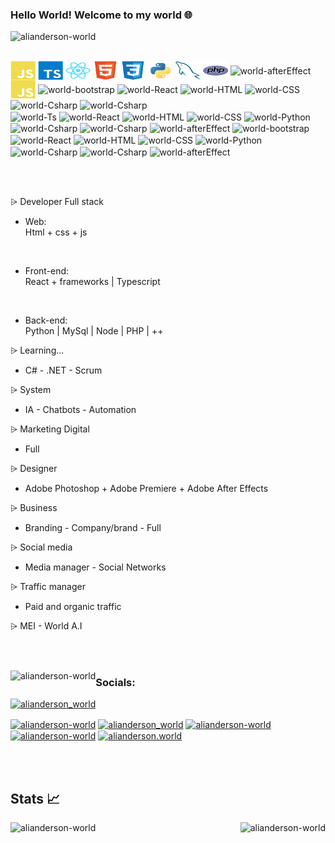 ### Hello World! Welcome to my world 🌐

<p align="left"> <img src="https://komarev.com/ghpvc/?username=alianderson-world&label=Profile%20views&color=0e75b6&style=flat" alt="alianderson-world" /> </p>

<div style="display: inline_block">
    <br>
    <img align="center" alt="world-Js" height="30" width="40" src="https://raw.githubusercontent.com/devicons/devicon/master/icons/javascript/javascript-plain.svg">
    <img align="center" alt="world-Ts" height="30" width="40" src="https://raw.githubusercontent.com/devicons/devicon/master/icons/typescript/typescript-plain.svg">
    <img align="center" alt="world-React" height="30" width="40" src="https://raw.githubusercontent.com/devicons/devicon/master/icons/react/react-original.svg">
    <img align="center" alt="world-HTML" height="30" width="40" src="https://raw.githubusercontent.com/devicons/devicon/master/icons/html5/html5-original.svg">
    <img align="center" alt="world-CSS" height="30" width="40" src="https://raw.githubusercontent.com/devicons/devicon/master/icons/css3/css3-original.svg">
    <img align="center" alt="world-Python" height="30" width="40" src="https://raw.githubusercontent.com/devicons/devicon/master/icons/python/python-original.svg">
    <img align="center" alt="world-Csharp" height="30" width="40" src="https://raw.githubusercontent.com/devicons/devicon/master/icons/mysql/mysql-original.svg">
    <img align="center" alt="world-Csharp" height="30" width="40" src="https://raw.githubusercontent.com/devicons/devicon/master/icons/php/php-original.svg">
    <img align="center" alt="world-afterEffect" height="30" width="40"  src="https://cdn.jsdelivr.net/gh/devicons/devicon/icons/aftereffects/aftereffects-original.svg">
    <img align="center" alt="world-photoshop" height="30" width="40" src="https://raw.githubusercontent.com/devicons/devicon/master/icons/javascript/javascript-plain.svg">
    <img align="center" alt="world-bootstrap" height="30" width="40" src="https://cdn.jsdelivr.net/gh/devicons/devicon/icons/angularjs/angularjs-original.svg">
    <img align="center" alt="world-React" height="30" width="40" src="https://cdn.jsdelivr.net/gh/devicons/devicon/icons/bootstrap/bootstrap-original-wordmark.svg">
    <img align="center" alt="world-HTML" height="30" width="40" src="https://cdn.jsdelivr.net/gh/devicons/devicon/icons/canva/canva-original.svg" />
    <img align="center" alt="world-CSS" height="30" width="40" src="https://cdn.jsdelivr.net/gh/devicons/devicon/icons/express/express-original.svg" />
    <img align="center" alt="world-Csharp" height="30" width="40" src="https://cdn.jsdelivr.net/gh/devicons/devicon/icons/figma/figma-original.svg" />
    <img align="center" alt="world-Csharp" height="30" width="40" src="https://cdn.jsdelivr.net/gh/devicons/devicon/icons/git/git-original.svg" />
    <br>
    <img align="center" alt="world-Ts" height="30" width="40" src="https://cdn.jsdelivr.net/gh/devicons/devicon/icons/jquery/jquery-original.svg" />
    <img align="center" alt="world-React" height="30" width="40" src="https://cdn.jsdelivr.net/gh/devicons/devicon/icons/mongodb/mongodb-original.svg" />
    <img align="center" alt="world-HTML" height="30" width="40" src="https://cdn.jsdelivr.net/gh/devicons/devicon/icons/nextjs/nextjs-original.svg" />
    <img align="center" alt="world-CSS" height="30" width="40" src="https://cdn.jsdelivr.net/gh/devicons/devicon/icons/npm/npm-original-wordmark.svg" />  
    <img align="center" alt="world-Python" height="30" width="40" src="https://cdn.jsdelivr.net/gh/devicons/devicon/icons/photoshop/photoshop-plain.svg" />
    <img align="center" alt="world-Csharp" height="30" width="40" src="https://cdn.jsdelivr.net/gh/devicons/devicon/icons/premierepro/premierepro-plain.svg" />
    <img align="center" alt="world-Csharp" height="30" width="40" src="https://cdn.jsdelivr.net/gh/devicons/devicon/icons/pycharm/pycharm-original.svg" />
    <img align="center" alt="world-afterEffect" height="30" width="40"  src="https://cdn.jsdelivr.net/gh/devicons/devicon/icons/redux/redux-original.svg" />
    <img align="center" alt="world-bootstrap" height="30" width="40" src="https://cdn.jsdelivr.net/gh/devicons/devicon/icons/selenium/selenium-original.svg" />
    <img align="center" alt="world-React" height="30" width="40" src="https://cdn.jsdelivr.net/gh/devicons/devicon/icons/tailwindcss/tailwindcss-original-wordmark.svg" />
    <img align="center" alt="world-HTML" height="30" width="40" src="https://cdn.jsdelivr.net/gh/devicons/devicon/icons/visualstudio/visualstudio-plain.svg" />
    <img align="center" alt="world-CSS" height="30" width="40" src="https://cdn.jsdelivr.net/gh/devicons/devicon/icons/wordpress/wordpress-original.svg" />
    <img align="center" alt="world-Python" height="30" width="40" src="https://cdn.jsdelivr.net/gh/devicons/devicon/icons/woocommerce/woocommerce-original.svg" />
    <img align="center" alt="world-Csharp" height="30" width="40" src="https://cdn.jsdelivr.net/gh/devicons/devicon/icons/yarn/yarn-original.svg" />
    <img align="center" alt="world-Csharp" height="30" width="40" src="https://cdn.jsdelivr.net/gh/devicons/devicon/icons/anaconda/anaconda-original.svg" />
    <img align="center" alt="world-afterEffect" height="30" width="40"  src="https://cdn.jsdelivr.net/gh/devicons/devicon/icons/github/github-original.svg" />
</div>

<br><br>

⩥ Developer Full stack 
- Web: <br>
  Html + css + js
  
<br>

- Front-end: <br>
  React + frameworks | Typescript
  
<br>

- Back-end: <br>
  Python | MySql | Node | PHP | ++ 

⩥ Learning... <br>
- C# - .NET - Scrum

⩥ System <br>
- IA - Chatbots - Automation

⩥ Marketing Digital <br>
- Full

⩥ Designer <br>
- Adobe Photoshop + Adobe Premiere + Adobe After Effects

⩥ Business <br>
- Branding - Company/brand - Full

⩥ Social media <br>
- Media manager - Social Networks

⩥ Traffic manager <br>
- Paid and organic traffic

⩥ MEI - World A.I

<br><br>

<p><img align="left" src="https://github-readme-stats.vercel.app/api/top-langs?username=alianderson-world&show_icons=true&locale=en&?layout=defaul" alt="alianderson-world" /></p>



<h3 align="left">Socials:</h3>

<p align="left"> <a href="https://twitter.com/alianderson_world" target="blank"><img src="https://img.shields.io/twitter/follow/alianderson_world?logo=twitter&style=for-the-badge" alt="alianderson_world" /></a> </p>
<p align="left">
<a href="https://codepen.io/alianderson-world" target="blank"><img align="center" src="https://raw.githubusercontent.com/rahuldkjain/github-profile-readme-generator/master/src/images/icons/Social/codepen.svg" alt="alianderson-world" height="30" width="40" /></a>
<a href="https://twitter.com/alianderson_world" target="blank"><img align="center" src="https://raw.githubusercontent.com/rahuldkjain/github-profile-readme-generator/master/src/images/icons/Social/twitter.svg" alt="alianderson_world" height="30" width="40" /></a>
<a href="https://linkedin.com/in/alianderson-world" target="blank"><img align="center" src="https://raw.githubusercontent.com/rahuldkjain/github-profile-readme-generator/master/src/images/icons/Social/linked-in-alt.svg" alt="alianderson-world" height="30" width="40" /></a>
<a href="https://dribbble.com/alianderson-world" target="blank"><img align="center" src="https://raw.githubusercontent.com/rahuldkjain/github-profile-readme-generator/master/src/images/icons/Social/dribbble.svg" alt="alianderson-world" height="30" width="40" /></a>
<a href="https://discord.gg/alianderson.world" target="blank"><img align="center" src="https://raw.githubusercontent.com/rahuldkjain/github-profile-readme-generator/master/src/images/icons/Social/discord.svg" alt="alianderson.world" height="30" width="40" /></a>
</p>

<br><br>

## Stats 📈

<p><img align="left" src="https://github-readme-stats.vercel.app/api?username=alianderson-world&show_icons=true&theme=dark&title_color=ffffff&text_color=2a97fe&bg_color=212121&hide_border=true&locale=en" alt="alianderson-world" /></p>
<p><img align="right" src="https://github-readme-streak-stats.herokuapp.com/?user=alianderson-world&" alt="alianderson-world" /></p>


